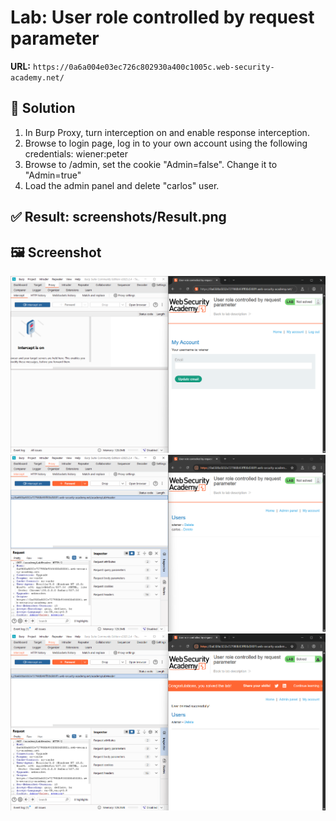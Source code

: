 # Lab: User role controlled by request parameter

**URL:** `https://0a6a004e03ec726c802930a400c1005c.web-security-academy.net/`

## 🔎 Solution
1. In Burp Proxy, turn interception on and enable response interception.
2. Browse to login page, log in to your own account using the following credentials: wiener:peter
3. Browse to /admin, set the cookie "Admin=false". Change it to "Admin=true"
4. Load the admin panel and delete "carlos" user.

## ✅ Result: screenshots/Result.png

## 🖼️ Screenshot
![Login Page](screenshots/login.png)
![Admin Panel after setting cookie](screenshots/adminpanel.png)
![Result](screenshots/Result.png)